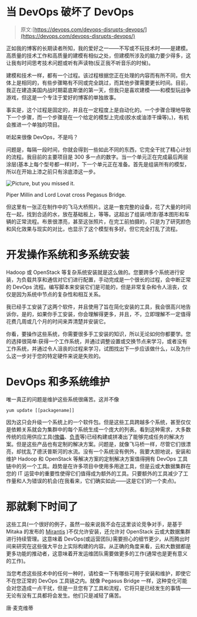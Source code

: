 # 当 DevOps 破坏了 DevOps

> 原文:[https://devops.com/devops-disrupts-devops/](https://devops.com/devops-disrupts-devops/)

正如我的博客的长期读者所知，我的爱好之一——不写或不玩技术时——是建模。高质量的技术工作和高质量的建模有相似之处，但建模所涉及的脑力要少得多，这让我有时间思考技术问题或听有声读物(反正我不听音乐的时候)。

建模和技术一样，都有一个过程。该过程根据您正在处理的内容而有所不同，但大体上是相同的，有些步骤略有不同或完全跳过，而其他步骤需要更长时间。目前，我正在建造美国内战时期葛底斯堡的第一天，但我只是喜欢建模——和模型玩战争游戏，但这是一个专注于爱好的博客的单独故事。

事实是，这个过程是固定的，并且在一定程度上是自动化的。一个步骤合理地导致下一个步骤，而一个步骤是在一个给定的模型上完成(胶水或油漆干燥等)。)，有机会推进一个单独的项目。

听起来很像 DevOps，不是吗？

问题是，每隔一段时间，你就会得到一些如此不同的东西，它完全干扰了精心计划的流程。我目前的主要项目是 300 多一点的数字。当一个单元正在完成最后两层涂层(基本上每个型号都一样)时，下一个单元正在准备。首先是组装所有的模型，所以在开始上漆之前只有涂底漆这一步。

![Picture, but you missed it.](../Images/fd21c64ea39824e3968c86ea96bff482.png)

Piper Millin and Lord Lovat cross Pegasus Bridge.

但这里有一张正在制作中的飞马大桥照片。这是一套完整的设备，花了大量的时间在一起，找到合适的水，放在基础板上，等等。这超出了组装/喷漆/基本图形和车辆的正常流程。布景很漂亮，甚至这张照片，在完工前拍摄的，只是为了研究颜色和风化效果与现实的对比，也显示了这个模型有多好。但它完全打乱了流程。

# 开发操作系统和多系统安装

Hadoop 或 OpenStack 等复杂系统安装就是这么做的。您要跨多个系统进行安装，为负载共享和通信对它们进行配置，手动完成是一个很长的过程，会中断正常的 DevOps 流程。编写脚本来安装它们是可能的，但是非常复杂和令人沮丧，仅仅是因为系统中节点的复杂性和相互关系。

我已经手工安装了这两个软件，并且使用了旨在简化安装的工具，我会很高兴地告诉你，是的，如果你手工安装，你会理解得更多，并且，不，立即理解不一定值得花费几周或几个月的时间来弄清楚并安装它。

你看，要操作这些系统，你需要很多手工安装的知识，所以无论如何你都要学。您的选择很简单:获得一个工作系统，并通过调整设置或交换节点来学习，或者没有工作系统，并通过令人沮丧的过程来学习，试图找出下一步应该做什么，以及为什么这一步对于您的特定硬件来说是失败的。

# DevOps 和多系统维护

唯一真正的问题是维护这些系统很痛苦。这并不像

```
yum update [[packagename]]
```

因为这只会升级一个系统上的一个软件包。但是这些工具跨越多个系统，甚至仅仅是依赖关系就会为集群中的每个系统生成一个庞大的列表。看到这种需求，大多数传统的应用供应工具([傀儡](https://puppet.com/)、[负责](https://www.ansible.com/)等)已经构建或拼凑出了能够完成任务的解决方案。但是这些产品也有定制的解决方案。问题是，就像飞马桥一样，尽管它们很漂亮，却扰乱了德沃普斯河的水流。没有一个系统没有例外，我要大胆地说，安装和维护 Hadoop 和 OpenStack 等解决方案的定制解决方案值得拥有 DevOps 工具链中的另一个工具。趋势是在许多项目中使用多用途工具，但是云或大数据集群在您的 IT 运营中的重要性使得它们值得成为额外的工具。只要额外的工具减少了工作量和人为错误的机会(在我看来，它们确实如此——这是它们的一个卖点)。

# 那就剩下时间了

这些工具(一个很好的例子，虽然一般来说我不会在这里谈论竞争对手，是基于 Mitaka 的发布的 [Mirantis](https://www.mirantis.com/software/mirantis-openstack/what-is-new-in-9-2/) )不仅允许安装，还允许对 OpenStack 云或大数据集群进行持续管理。这意味着 DevOps(或运营团队)需要担心的细节更少，从而腾出时间来研究在这些强大平台上实际构建的内容。从正确的角度来看，云和大数据都是更多功能的推动者，这意味着开发运维团队需要做更多的工作(通常也是更有意义的工作)。

当您考虑这些技术中的任何一种时，请检查一下有哪些可用于安装和维护，即使它不在您正常的 DevOps 工具链之内。就像 Pegasus Bridge 一样，这种变化可能会对您造成一点干扰，但是一旦您有了工具和流程，它将只是已经发生的事情——无论有没有工具都将会发生。他们只是减轻了痛苦。

唐·麦克维蒂